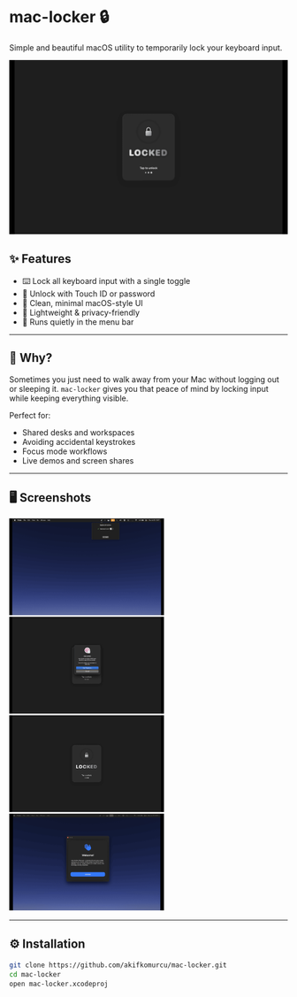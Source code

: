 # mac-locker 🔒

Simple and beautiful macOS utility to temporarily lock your keyboard input.

<p align="center">
  <img src="screenshots/locked-screen.png" width="600" alt="mac-locker lock screen">
</p>

## ✨ Features

- ⌨️ Lock all keyboard input with a single toggle  
- 🔐 Unlock with Touch ID or password  
- 🌙 Clean, minimal macOS-style UI  
- 🚀 Lightweight & privacy-friendly  
- 📌 Runs quietly in the menu bar  

---

## 🧠 Why?

Sometimes you just need to walk away from your Mac without logging out or sleeping it. `mac-locker` gives you that peace of mind by locking input while keeping everything visible.

Perfect for:
- Shared desks and workspaces
- Avoiding accidental keystrokes
- Focus mode workflows
- Live demos and screen shares

---

## 🖥️ Screenshots

<p float="left">
  <img src="screenshots/menu-bar.png" width="280" alt="mac-locker menu bar">
  <img src="screenshots/unlock-screen.png" width="280" alt="mac-locker unlock">
  <img src="screenshots/locked-screen.png" width="280" alt="mac-locker locked">
  <img src="screenshots/welcome.png" width="280" alt="mac-locker locked">
</p>

---

## ⚙️ Installation

```bash
git clone https://github.com/akifkomurcu/mac-locker.git
cd mac-locker
open mac-locker.xcodeproj
